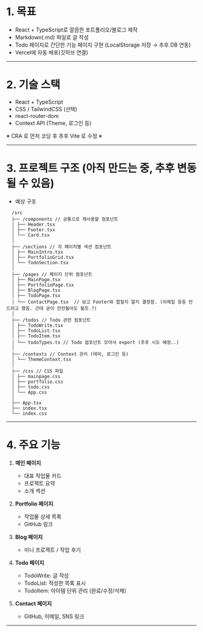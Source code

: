 # 1. 목표

- React + TypeScript로 깔끔한 포트폴리오/블로그 제작
- Markdown(.md) 파일로 글 작성
- Todo 페이지로 간단한 기능 페이지 구현 (LocalStorage 저장 → 추후 DB 연동)
- Vercel에 자동 배포(깃허브 연결)

---

# 2. 기술 스택

- React + TypeScript
- CSS / TailwindCSS (선택)
- react-router-dom
- Context API (Theme, 로그인 등)

※ CRA 로 먼저 코딩 후 추후 Vite 로 수정 ※

---

# 3. 프로젝트 구조 (아직 만드는 중, 추후 변동될 수 있음)

- 예상 구조

```text
  /src
  ├── /components // 공통으로 재사용할 컴포넌트
  │ ├── Header.tsx
  │ ├── Footer.tsx
  │ └── Card.tsx
  │
  ├── /sections // 각 페이지별 섹션 컴포넌트
  │ ├── MainIntro.tsx
  │ ├── PortfolioGrid.tsx
  │ └── TodoSection.tsx
  │
  ├── /pages // 페이지 단위 컴포넌트
  │ ├── MainPage.tsx
  │ ├── PortfolioPage.tsx
  │ ├── BlogPage.tsx
  │ ├── TodoPage.tsx
  │ └── ContactPage.tsx  // 보고 Footer와 합칠지 말지 결정함. (이메일 등등 만드려고 했음. 근데 굳이 안만들어도 될듯.?)
  │
  ├── /todos // Todo 관련 컴포넌트
  │ ├── TodoWrite.tsx
  │ ├── TodoList.tsx
  │ ├── TodoItem.tsx
  │ └── todoTypes.ts // Todo 컴포넌트 모아서 export (추후 시도 예정..)
  │
  ├── /contexts // Context 관리 (테마, 로그인 등)
  │ └── ThemeContext.tsx
  │
  ├── /css // CSS 파일
  │ ├── mainpage.css
  │ ├── portfolio.css
  │ ├── todo.css
  │ └── App.css
  │
  ├── App.tsx
  ├── index.tsx
  └── index.css
```

---

# 4. 주요 기능

1. **메인 페이지**

   - 대표 작업물 카드
   - 프로젝트 요약
   - 소개 섹션

2. **Portfolio 페이지**

   - 작업물 상세 목록
   - GitHub 링크

3. **Blog 페이지**

   - 미니 프로젝트 / 작업 후기

4. **Todo 페이지**

   - TodoWrite: 글 작성
   - TodoList: 작성한 목록 표시
   - TodoItem: 아이템 단위 관리 (완료/수정/삭제)

5. **Contact 페이지**
   - GitHub, 이메일, SNS 링크

---
